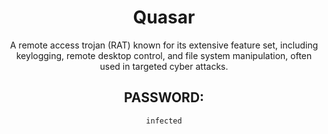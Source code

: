 <div align="center">

# Quasar

A remote access trojan (RAT) known for its extensive feature set, including keylogging, remote desktop control, and file system manipulation, often used in targeted cyber attacks.

## PASSWORD:

```
infected
```

</div>
